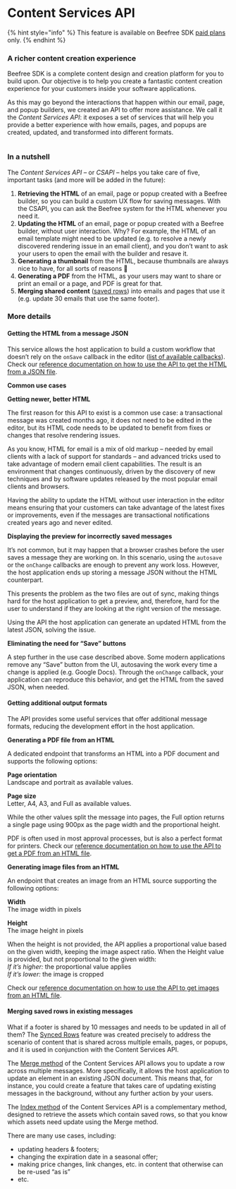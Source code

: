 # Content Services API

{% hint style="info" %}
This feature is available on Beefree SDK [paid plans](https://dam.beefree.io/pluginpricing) only.
{% endhint %}

### A richer content creation experience <a href="#a-richer-content-creation-experience" id="a-richer-content-creation-experience"></a>

Beefree SDK is a complete content design and creation platform for you to build upon. Our objective is to help you create a fantastic content creation experience for your customers inside your software applications.

As this may go beyond the interactions that happen within our email, page, and popup builders, we created an API to offer more assistance. We call it the _Content Services API_: it exposes a set of services that will help you provide a better experience with how emails, pages, and popups are created, updated, and transformed into different formats.

<figure><img src="https://docs.beefree.io/wp-content/uploads/2020/04/CSAPI_800.jpg" alt=""><figcaption></figcaption></figure>

### In a nutshell <a href="#in-a-nutshell" id="in-a-nutshell"></a>

The _Content Services API_ – or _CSAPI_ – helps you take care of five, important tasks (and more will be added in the future):

1. **Retrieving the HTML** of an email, page or popup created with a Beefree builder, so you can build a custom UX flow for saving messages. With the CSAPI, you can ask the Beefree system for the HTML whenever you need it.
2. **Updating the HTML** of an email, page or popup created with a Beefree builder, without user interaction. Why? For example, the HTML of an email template might need to be updated (e.g. to resolve a newly discovered rendering issue in an email client), and you don’t want to ask your users to open the email with the builder and resave it.
3. **Generating a thumbnail** from the HTML, because thumbnails are always nice to have, for all sorts of reasons 🙂
4. **Generating a PDF** from the HTML, as your users may want to share or print an email or a page, and PDF is great for that.
5. **Merging shared content** ([saved rows](../saved-rows/)) into emails and pages that use it (e.g. update 30 emails that use the same footer).

### More details

#### Getting the HTML from a message JSON <a href="#getting-the-html-from-a-message-json" id="getting-the-html-from-a-message-json"></a>

This service allows the host application to build a custom workflow that doesn’t rely on the `onSave` callback in the editor ([list of available callbacks](../getting-started/installation/methods-and-events.md)). Check our [reference documentation on how to use the API to get the HTML from a JSON file](content-services-api-reference.md).

**Common use cases**

**Getting newer, better HTML**

The first reason for this API to exist is a common use case: a transactional message was created months ago, it does not need to be edited in the editor, but its HTML code needs to be updated to benefit from fixes or changes that resolve rendering issues.

As you know, HTML for email is a mix of old markup – needed by email clients with a lack of support for standards – and advanced tricks used to take advantage of modern email client capabilities. The result is an environment that changes continuously, driven by the discovery of new techniques and by software updates released by the most popular email clients and browsers.

Having the ability to update the HTML without user interaction in the editor means ensuring that your customers can take advantage of the latest fixes or improvements, even if the messages are transactional notifications created years ago and never edited.

**Displaying the preview for incorrectly saved messages**

It’s not common, but it may happen that a browser crashes before the user saves a message they are working on. In this scenario, using the `autosave` or the `onChange` callbacks are enough to prevent any work loss. However, the host application ends up storing a message JSON without the HTML counterpart.

This presents the problem as the two files are out of sync, making things hard for the host application to get a preview, and, therefore, hard for the user to understand if they are looking at the right version of the message.

Using the API the host application can generate an updated HTML from the latest JSON, solving the issue.

**Eliminating the need for “Save” buttons**

A step further in the use case described above. Some modern applications remove any “Save” button from the UI, autosaving the work every time a change is applied (e.g. Google Docs). Through the `onChange` callback, your application can reproduce this behavior, and get the HTML from the saved JSON, when needed.

#### Getting additional output formats <a href="#getting-additional-output-formats" id="getting-additional-output-formats"></a>

The API provides some useful services that offer additional message formats, reducing the development effort in the host application.

**Generating a PDF file from an HTML**

A dedicated endpoint that transforms an HTML into a PDF document and supports the following options:

**Page orientation**\
Landscape and portrait as available values.

**Page size**\
Letter, A4, A3, and Full as available values.

While the other values split the message into pages, the Full option returns a single page using 900px as the page width and the proportional height.

PDF is often used in most approval processes, but is also a perfect format for printers. Check our [reference documentation on how to use the API to get a PDF from an HTML file](content-services-api-reference.md).

**Generating image files from an HTML**

An endpoint that creates an image from an HTML source supporting the following options:

**Width**\
The image width in pixels

**Height**\
The image height in pixels

When the height is not provided, the API applies a proportional value based on the given width, keeping the image aspect ratio. When the Height value is provided, but not proportional to the given width:\
_If it’s higher:_ the proportional value applies\
_If it’s lower:_ the image is cropped

Check our [reference documentation on how to use the API to get images from an HTML file](content-services-api-reference.md).

#### Merging saved rows in existing messages <a href="#merging-saved-rows-in-existing-messages" id="merging-saved-rows-in-existing-messages"></a>

What if a footer is shared by 10 messages and needs to be updated in all of them? The [Synced Rows](../saved-rows/synced-rows.md) feature was created precisely to address the scenario of content that is shared across multiple emails, pages, or popups, and it is used in conjunction with the Content Services API.

The [Merge method](content-services-api-reference.md) of the Content Services API allows you to update a row across multiple messages. More specifically, it allows the host application to update an element in an existing JSON document. This means that, for instance, you could create a feature that takes care of updating existing messages in the background, without any further action by your users.

The [Index method](content-services-api-reference.md) of the Content Services API is a complementary method, designed to retrieve the assets which contain saved rows, so that you know which assets need update using the Merge method.

There are many use cases, including:

* updating headers & footers;
* changing the expiration date in a seasonal offer;
* making price changes, link changes, etc. in content that otherwise can be re-used “as is”
* etc.
